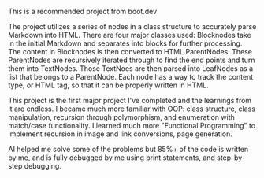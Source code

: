 This is a recommended project from boot.dev

The project utilizes a series of nodes in a class structure to accurately parse Markdown into HTML.
There are four major classes used:
Blocknodes take in the initial Markdown and separates into blocks for further processing.
The content in Blocknodes is then converted to HTML.ParentNodes.
These ParentNodes are recursively iterated through to find the end points and turn them into TextNodes. Those TextNoes
are then parsed into LeafNodes as a list that belongs to a ParentNode.
Each node has a way to track the content type, or HTML tag, so that it can be properly written in HTML.

This project is the first major project I've completed and the learnings from it are endless.
I became much more familiar with OOP: class structure, class manipulation, recursion through polymorphism, and enumeration with match/case functionality.
I learned much more "Functional Programming" to implement recursion in image and link conversions, page generation.

AI helped me solve some of the problems but 85%+ of the code is written by me, and is fully debugged by me using print statements, and step-by-step debugging.
